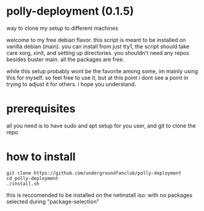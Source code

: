 # polly-deployment (0.1.5)
way to clone my setup to different machines

welcome to my free debian flavor.
this script is meant to be installed on vanilla debian (main).
you can install from just tty1, the script should take care xorg, xinit, and setting up directories.
you shouldn't need any repos besides buster main.
all the packages are free.

while this setup probably wont be the favorite among some, im mainly using this for myself.
so feel free to use it, but at this point i dont see a point in trying to adjust it for others.
i hope you understand.

# prerequisites
all you need is to have sudo and apt setup for you user, and git to clone the repo

# how to install
```
git clone https://github.com/undergroundfanclub/polly-deployment
cd polly-deployment
./install.sh
```
this is reccomended to be installed on the netinstall iso: with no packages selected during "package-selection"
